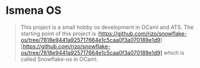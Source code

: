 # Ismena OS

> This project is a small hobby os development in OCaml and ATS. The starting point of this project is (https://github.com/rizo/snowflake-os/tree/7818e9441a925717664e1c5caa0f3a070189e1d9)[https://github.com/rizo/snowflake-os/tree/7818e9441a925717664e1c5caa0f3a070189e1d9] which is called Snowflake-os in OCaml.